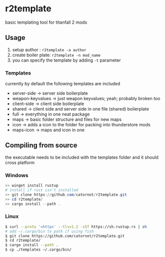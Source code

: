 # r2template
basic templating tool for titanfall 2 mods

## Usage
1. setup author : `r2template -a author`
2. create boiler plate: `r2template -n mod_name`
3. you can specify the template by adding `-t` parameter

### Templates
currently by default the following templates are included
- server-side -> server side boilerplate
- weapon-keyvalues -> just weapon keyvalues; yeah; probably broken too
- client-side -> client side boilerplate
- shared -> client side and server side in one file (shared) boilerplate
- full -> everything in one neat package
- maps -> basic folder structure and files for new maps
- icon -> adds a icon to the folder for packing into thunderstore mods
- maps-icon -> maps and icon in one

## Compiling from source
the executable needs to be included with the templates folder and it should cross platform

### Windows
```powershell
>> winget install rustup 
# install if rust isn't installed
>> git clone https://github.com/catornot/r2template.git
>> cd r2template/
>> cargo install --path .
```

### Linux
```bash
$ curl --proto '=https' --tlsv1.2 -sSf https://sh.rustup.rs | sh
# add ~/.cargo/bin to path if using fish
$ git clone https://github.com/catornot/r2template.git
$ cd r2template/
$ cargo install --path .
$ cp ./templates ~/.cargo/bin/
```
